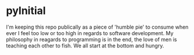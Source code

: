 # pyInitial
I'm keeping this repo publically as a piece of 'humble pie' to consume when ever I feel too low or too high in regards to software development.  My philosophy in reagards to programming is in the end, the love of men is teaching each other to fish.  We all start at the bottom and hungry.    



